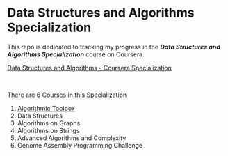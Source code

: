 # Data Structures and Algorithms Specialization
This repo is dedicated to tracking my progress in the _**Data Structures and Algorithms Specialization**_ course on Coursera.

[Data Structures and Algorithms - Coursera Specialization](https://www.coursera.org/specializations/data-structures-algorithms)

<br>

There are 6 Courses in this Specialization
1. [Algorithmic Toolbox](https://www.coursera.org/learn/algorithmic-toolbox?specialization=data-structures-algorithms)
2. Data Structures
3. Algorithms on Graphs
4. Algorithms on Strings
5. Advanced Algorithms and Complexity
6. Genome Assembly Programming Challenge

<!--
commented code
-->

